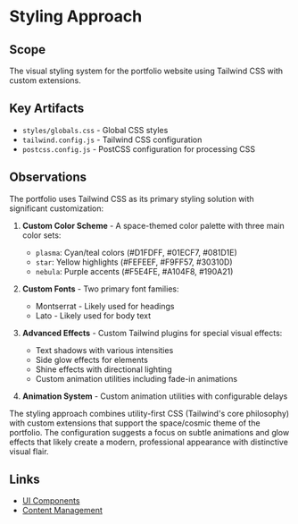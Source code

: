 # Styling Approach

## Scope
The visual styling system for the portfolio website using Tailwind CSS with custom extensions.

## Key Artifacts
- `styles/globals.css` - Global CSS styles
- `tailwind.config.js` - Tailwind CSS configuration
- `postcss.config.js` - PostCSS configuration for processing CSS

## Observations
The portfolio uses Tailwind CSS as its primary styling solution with significant customization:

1. **Custom Color Scheme** - A space-themed color palette with three main color sets:
   - `plasma`: Cyan/teal colors (#D1FDFF, #01ECF7, #081D1E)
   - `star`: Yellow highlights (#FEFEEF, #F9FF57, #30310D)
   - `nebula`: Purple accents (#F5E4FE, #A104F8, #190A21)

2. **Custom Fonts** - Two primary font families:
   - Montserrat - Likely used for headings
   - Lato - Likely used for body text

3. **Advanced Effects** - Custom Tailwind plugins for special visual effects:
   - Text shadows with various intensities
   - Side glow effects for elements
   - Shine effects with directional lighting
   - Custom animation utilities including fade-in animations

4. **Animation System** - Custom animation utilities with configurable delays

The styling approach combines utility-first CSS (Tailwind's core philosophy) with custom extensions that support the space/cosmic theme of the portfolio. The configuration suggests a focus on subtle animations and glow effects that likely create a modern, professional appearance with distinctive visual flair.

## Links
- [UI Components](../ui/index.md)
- [Content Management](../content/index.md)